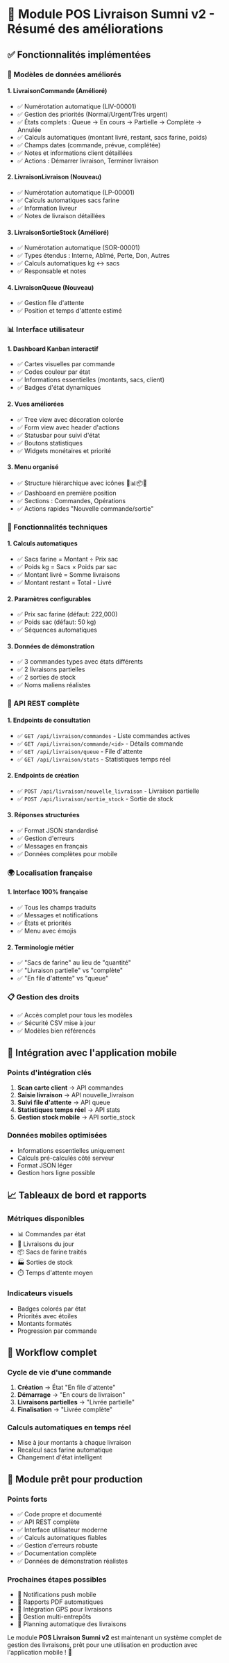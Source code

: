 # 🚚 Module POS Livraison Sumni v2 - Résumé des améliorations

## ✅ Fonctionnalités implémentées

### 🎯 Modèles de données améliorés

#### 1. **LivraisonCommande** (Amélioré)
- ✅ Numérotation automatique (LIV-00001)
- ✅ Gestion des priorités (Normal/Urgent/Très urgent)
- ✅ États complets : Queue → En cours → Partielle → Complète → Annulée
- ✅ Calculs automatiques (montant livré, restant, sacs farine, poids)
- ✅ Champs dates (commande, prévue, complétée)
- ✅ Notes et informations client détaillées
- ✅ Actions : Démarrer livraison, Terminer livraison

#### 2. **LivraisonLivraison** (Nouveau)
- ✅ Numérotation automatique (LP-00001)
- ✅ Calculs automatiques sacs farine
- ✅ Information livreur
- ✅ Notes de livraison détaillées

#### 3. **LivraisonSortieStock** (Amélioré)
- ✅ Numérotation automatique (SOR-00001)
- ✅ Types étendus : Interne, Abîmé, Perte, Don, Autres
- ✅ Calculs automatiques kg ↔ sacs
- ✅ Responsable et notes

#### 4. **LivraisonQueue** (Nouveau)
- ✅ Gestion file d'attente
- ✅ Position et temps d'attente estimé

### 📊 Interface utilisateur

#### 1. **Dashboard Kanban interactif**
- ✅ Cartes visuelles par commande
- ✅ Codes couleur par état
- ✅ Informations essentielles (montants, sacs, client)
- ✅ Badges d'état dynamiques

#### 2. **Vues améliorées**
- ✅ Tree view avec décoration colorée
- ✅ Form view avec header d'actions
- ✅ Statusbar pour suivi d'état
- ✅ Boutons statistiques
- ✅ Widgets monétaires et priorité

#### 3. **Menu organisé**
- ✅ Structure hiérarchique avec icônes 🚚📊📦🔧
- ✅ Dashboard en première position
- ✅ Sections : Commandes, Opérations
- ✅ Actions rapides "Nouvelle commande/sortie"

### 🔧 Fonctionnalités techniques

#### 1. **Calculs automatiques**
- ✅ Sacs farine = Montant ÷ Prix sac
- ✅ Poids kg = Sacs × Poids par sac
- ✅ Montant livré = Somme livraisons
- ✅ Montant restant = Total - Livré

#### 2. **Paramètres configurables**
- ✅ Prix sac farine (défaut: 222,000)
- ✅ Poids sac (défaut: 50 kg)
- ✅ Séquences automatiques

#### 3. **Données de démonstration**
- ✅ 3 commandes types avec états différents
- ✅ 2 livraisons partielles
- ✅ 2 sorties de stock
- ✅ Noms maliens réalistes

### 📱 API REST complète

#### 1. **Endpoints de consultation**
- ✅ `GET /api/livraison/commandes` - Liste commandes actives
- ✅ `GET /api/livraison/commande/<id>` - Détails commande
- ✅ `GET /api/livraison/queue` - File d'attente
- ✅ `GET /api/livraison/stats` - Statistiques temps réel

#### 2. **Endpoints de création**
- ✅ `POST /api/livraison/nouvelle_livraison` - Livraison partielle
- ✅ `POST /api/livraison/sortie_stock` - Sortie de stock

#### 3. **Réponses structurées**
- ✅ Format JSON standardisé
- ✅ Gestion d'erreurs
- ✅ Messages en français
- ✅ Données complètes pour mobile

### 🌍 Localisation française

#### 1. **Interface 100% française**
- ✅ Tous les champs traduits
- ✅ Messages et notifications
- ✅ États et priorités
- ✅ Menu avec émojis

#### 2. **Terminologie métier**
- ✅ "Sacs de farine" au lieu de "quantité"
- ✅ "Livraison partielle" vs "complète"
- ✅ "En file d'attente" vs "queue"

### 📋 Gestion des droits
- ✅ Accès complet pour tous les modèles
- ✅ Sécurité CSV mise à jour
- ✅ Modèles bien référencés

## 🚀 Intégration avec l'application mobile

### Points d'intégration clés
1. **Scan carte client** → API commandes
2. **Saisie livraison** → API nouvelle_livraison
3. **Suivi file d'attente** → API queue
4. **Statistiques temps réel** → API stats
5. **Gestion stock mobile** → API sortie_stock

### Données mobiles optimisées
- Informations essentielles uniquement
- Calculs pré-calculés côté serveur
- Format JSON léger
- Gestion hors ligne possible

## 📈 Tableaux de bord et rapports

### Métriques disponibles
- 📊 Commandes par état
- 🚛 Livraisons du jour
- 📦 Sacs de farine traités
- 🏭 Sorties de stock
- ⏱️ Temps d'attente moyen

### Indicateurs visuels
- Badges colorés par état
- Priorités avec étoiles
- Montants formatés
- Progression par commande

## 🔄 Workflow complet

### Cycle de vie d'une commande
1. **Création** → État "En file d'attente"
2. **Démarrage** → "En cours de livraison"
3. **Livraisons partielles** → "Livrée partielle"
4. **Finalisation** → "Livrée complète"

### Calculs automatiques en temps réel
- Mise à jour montants à chaque livraison
- Recalcul sacs farine automatique
- Changement d'état intelligent

## 🎯 Module prêt pour production

### Points forts
- ✅ Code propre et documenté
- ✅ API REST complète
- ✅ Interface utilisateur moderne
- ✅ Calculs automatiques fiables
- ✅ Gestion d'erreurs robuste
- ✅ Documentation complète
- ✅ Données de démonstration réalistes

### Prochaines étapes possibles
- 🔮 Notifications push mobile
- 🔮 Rapports PDF automatiques
- 🔮 Intégration GPS pour livraisons
- 🔮 Gestion multi-entrepôts
- 🔮 Planning automatique des livraisons

Le module **POS Livraison Sumni v2** est maintenant un système complet de gestion des livraisons, prêt pour une utilisation en production avec l'application mobile ! 🚀
